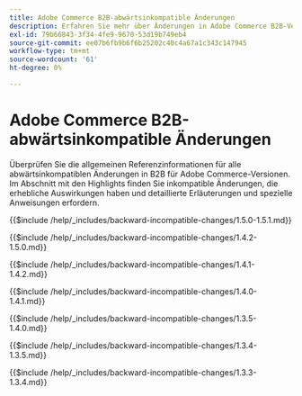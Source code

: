 ```yaml
---
title: Adobe Commerce B2B-abwärtsinkompatible Änderungen
description: Erfahren Sie mehr über Änderungen in Adobe Commerce B2B-Versionen, die möglicherweise eine Aktualisierung Ihres benutzerdefinierten Codes erfordern.
exl-id: 79b66843-3f34-4fe9-9670-53d19b749eb4
source-git-commit: ee07b6fb9b6f6b25202c40c4a67a1c343c147945
workflow-type: tm+mt
source-wordcount: '61'
ht-degree: 0%

---
```


# Adobe Commerce B2B-abwärtsinkompatible Änderungen

Überprüfen Sie die allgemeinen Referenzinformationen für alle abwärtsinkompatiblen Änderungen in B2B für Adobe Commerce-Versionen. Im Abschnitt mit den Highlights finden Sie inkompatible Änderungen, die erhebliche Auswirkungen haben und detaillierte Erläuterungen und spezielle Anweisungen erfordern.

{{$include /help/_includes/backward-incompatible-changes/1.5.0-1.5.1.md}}

{{$include /help/_includes/backward-incompatible-changes/1.4.2-1.5.0.md}}

{{$include /help/_includes/backward-incompatible-changes/1.4.1-1.4.2.md}}

{{$include /help/_includes/backward-incompatible-changes/1.4.0-1.4.1.md}}

{{$include /help/_includes/backward-incompatible-changes/1.3.5-1.4.0.md}}

{{$include /help/_includes/backward-incompatible-changes/1.3.4-1.3.5.md}}

{{$include /help/_includes/backward-incompatible-changes/1.3.3-1.3.4.md}}
